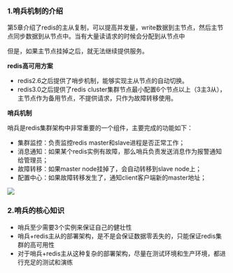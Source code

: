 ###  1.哨兵机制的介绍

第5章介绍了redis的主从复制，可以提高并发量，write数据到主节点，然后主节点同步数据到从节点中。当有大量读请求的时候会分配到从节点中

但是，如果主节点挂掉之后，就无法继续提供服务。

**redis高可用方案**

- redis2.6之后提供了哨步机制，能够实现主从节点的自动切换。
- redis3.0之后提供了redis cluster集群节点最小配置6个节点以上（3主3从），主节点作为备用节点，不提供请求，只作为故障转移使用。

**哨兵机制**

哨兵是redis集群架构中非常重要的一个组件，主要完成的功能如下：

- 集群监控：负责监控redis master和slave进程是否正常工作；
- 消息通知：如果某个redis实例有故障，那么哨兵负责发送消息作为报警通知给管理员；
- 故障转移：如果master node挂掉了，会自动转移到slave node上；
- 配置中心：如果故障转移发生了，通知client客户端新的master地址；

![](F:\__study__\hulianwang\study\note\项目\亿级流量电商详情-缓存架构师\img\哨兵机制.png)

### 2.哨兵的核心知识

- 哨兵至少需要3个实例来保证自己的健壮性
- 哨兵+redis主从的部署架构，是不是会保证数据零丢失的，只能保证redis集群的高可用性
- 对于哨兵+redis主从这种复杂的部署架构，尽量在测试环境和生产环境，都进行充足的测试和演练

